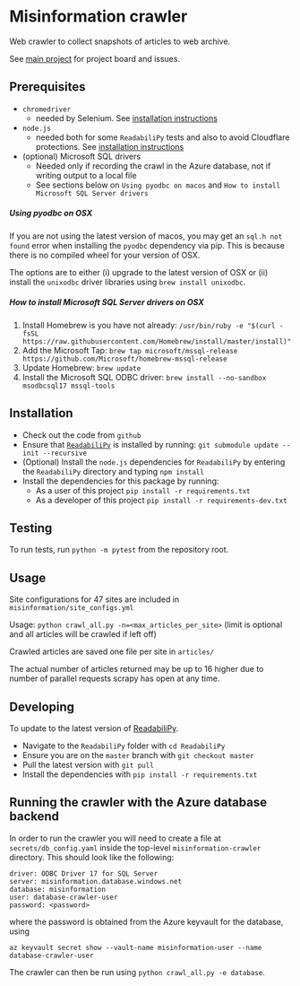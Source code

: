 # Misinformation crawler
Web crawler to collect snapshots of articles to web archive.

See [main project](https://github.com/alan-turing-institute/misinformation) for project board and issues.


## Prerequisites
- `chromedriver`
    - needed by Selenium. See [installation instructions](https://selenium-python.readthedocs.io/installation.html)
- `node.js`
    - needed both for some `ReadabiliPy` tests and also to avoid Cloudflare protections. See [installation instructions](https://nodejs.org/en/download/)
- (optional) Microsoft SQL drivers
    - Needed only if recording the crawl in the Azure database, not if writing output to a local file
    - See sections below on `Using pyodbc on macos` and `How to install Microsoft SQL Server drivers`

##### Using pyodbc on OSX
If you are not using the latest version of macos, you may get an `sql.h not found` error when installing the `pyodbc`
dependency via pip. This is because there is no compiled wheel for your version of OSX.

The options are to either (i) upgrade to the latest version of OSX or (ii) install the `unixodbc` driver libraries using `brew install unixodbc`.

##### How to install Microsoft SQL Server drivers on OSX
1. Install Homebrew is you have not already: `/usr/bin/ruby -e "$(curl -fsSL https://raw.githubusercontent.com/Homebrew/install/master/install)"`
2. Add the Microsoft Tap: `brew tap microsoft/mssql-release https://github.com/Microsoft/homebrew-mssql-release`
3. Update Homebrew: `brew update`
4. Install the Microsoft SQL ODBC driver: `brew install --no-sandbox msodbcsql17 mssql-tools`


## Installation
- Check out the code from `github`
- Ensure that [`ReadabiliPy`](https://github.com/alan-turing-institute/ReadabiliPy) is installed by running:
    ```git submodule update --init --recursive```
- (Optional) Install the `node.js` dependencies for `ReadabiliPy` by entering the `ReadabiliPy` directory and typing `npm install`
- Install the dependencies for this package by running:
  - As a user of this project `pip install -r requirements.txt`
  - As a developer of this project `pip install -r requirements-dev.txt`


## Testing
To run tests, run `python -m pytest` from the repository root.


## Usage
Site configurations for 47 sites are included in `misinformation/site_configs.yml`

Usage: `python crawl_all.py -n=<max_articles_per_site>` (limit is optional and all articles will be crawled if left off)

Crawled articles are saved one file per site in `articles/`

The actual number of articles returned may be up to 16 higher due to number of parallel requests scrapy has open at any time.


## Developing
To update to the latest version of [ReadabiliPy](https://github.com/martintoreilly/ReadabiliPy/blob/features/14-plain-content-structure/README.md).
- Navigate to the `ReadabiliPy` folder with `cd ReadabiliPy`
- Ensure you are on the `master` branch with `git checkout master`
- Pull the latest version with `git pull`
- Install the dependencies with `pip install -r requirements.txt`


## Running the crawler with the Azure database backend
In order to run the crawler you will need to create a file at `secrets/db_config.yaml` inside the top-level `misinformation-crawler` directory. This should look like the following:

```
driver: ODBC Driver 17 for SQL Server
server: misinformation.database.windows.net
database: misinformation
user: database-crawler-user
password: <password>
```

where the password is obtained from the Azure keyvault for the database, using

```az keyvault secret show --vault-name misinformation-user --name database-crawler-user```

The crawler can then be run using `python crawl_all.py -e database`.

